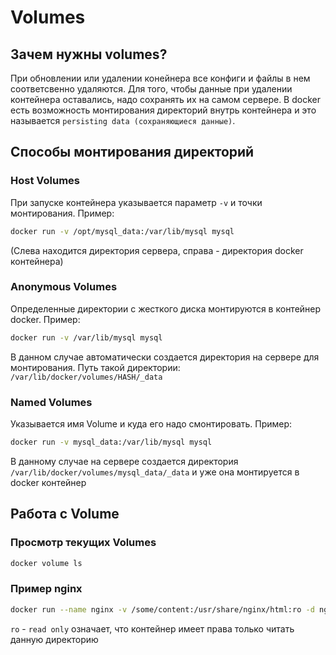 # Volumes

## Зачем нужны volumes?
При обновлении или удалении конейнера все конфиги и файлы в нем соответсвенно удаляются. Для того, чтобы данные при удалении контейнера оставались, надо сохранять их на самом сервере. В docker есть возможность монтирования директорий внутрь контейнера и это называется `persisting data (сохраняющиеся данные)`.

## Способы монтирования директорий

### Host Volumes
При запуске контейнера указывается параметр `-v` и точки монтирования. Пример:
```bash
docker run -v /opt/mysql_data:/var/lib/mysql mysql
```
(Слева находится директория сервера, справа - директория docker контейнера)

### Anonymous Volumes
Определенные директории с жесткого диска монтируются в контейнер docker. Пример:
```bash
docker run -v /var/lib/mysql mysql
```
В данном случае автоматически создается директория на сервере для монтирования. Путь такой директории: `/var/lib/docker/volumes/HASH/_data`

### Named Volumes
Указывается имя Volume и куда его надо смонтировать. Пример:
```bash
docker run -v mysql_data:/var/lib/mysql mysql
```
В данному случае на сервере создается директория `/var/lib/docker/volumes/mysql_data/_data` и уже она монтируется в docker контейнер

## Работа с Volume

### Просмотр текущих Volumes
```bash
docker volume ls
```

### Пример nginx
```bash
docker run --name nginx -v /some/content:/usr/share/nginx/html:ro -d nginx
```
`ro` - `read only` означает, что контейнер имеет права только читать данную директорию 